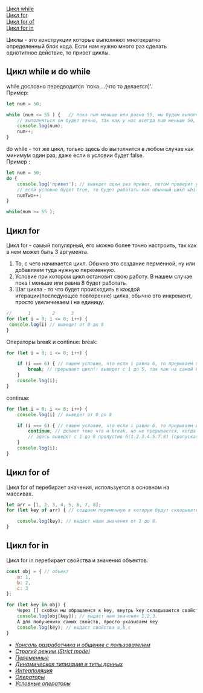 [Цикл while](#while)<br>
[Цикл for](#for)<br>
[Цикл for of](#forOf)<br>
[Цикл for in](#forIn)<br>


Циклы - это конструкции которые выполняют многократно определенный блок кода. Если нам нужно много раз сделать однотипное действие, то привет циклы.
## <a name ='while'> Цикл while и do while </a> ##
while дословно передводится 'пока....(что то делается)'.<br>
Пример:
```javaScript
let num = 50;

while (num <= 55 ) {   // пока num меньше или равно 55, мы будем выполнять код.
    // выполняться он будет вечно, так как у нас всегда num меньше 50, по этому используем инкремент
    console.log(num);
    num++;
}

```
do while - тот же цикл, только здесь do выполнится в любом случае как минимум один раз, даже если в условии будет false.<br>
Пример :
```javaScript
let num = 50;
do {
    console.log('привет'); // выведет один раз привет, потом проверит условие, оно не выполнится и прервется, 
    // если условие будет true, то будет работать как обычный цикл while.
    numTwo++;
}

while(num >= 55 ); 
```
## <a name ='for'> Цикл for </a> ##

Цикл for - самый популярный, его можно более точно настроить, так как в нем может быть 3 аргумента.<br>
 1. То, с чего начинается цикл. Обычно это создание перменной, ну или добавляем туда нужную переменную.
 2. Условие при котором цикл остановит свою работу. В нашем случае пока i меньше или равна 8 будет работать.
 3. Шаг цикла - то что будет происходить в каждой итерации(последующее повторение) цилка, обычно это инкремент, просто увеличиваем i на единицу.
```javaScript
//      1        2      3
for (let i = 0; i <= 8; i++) {
 console.log(i) // выведет от 0 до 8
}
```
Операторы break и continue:
break:
```javaScript 
for (let i = 0; i <= 8; i++) {

    if (i === 6) { // пишем условие, что если i равна 6, то прерываем цикл!
        break; // прерывает цикл!! выведет с 1 до 5, так как на самой 6 произошел break и все прервалось!
    }
    console.log(i);
}
```
continue:
```javaScript
for (let i = 0; i <= 8; i++) {
    console.log(i) // выведет от 0 до 8

    if (i === 6) { // пишем условие, что если i равна 6, то прерываем цикл!!
        continue; // делает тоже что и break, но не прерывается, когда он доходит до 6 он сбрасывает цикл, а потом продолжает его опять
        // здесь выведет с 1 до 8 пропустив 6(1.2.3.4.5.7.8) (пропускает нужный шаг, по сути)
    }
    console.log(i);
}
```

## <a name = 'forOf'> Цикл for of </a> ##
Цикл for of перебирает значения, используется в основном на массивах.
```javaScript
let arr = [1, 2, 3, 4, 5, 6, 7, 8];
for (let key of arr) { // создаем переменную в которую будут складываться наши ключи(значения) и указываем ключевое слово of и после него массив который перебираем.

    console.log(key); // выдаст наши значения от 1 до 8.
}
```
## <a name = 'forIn'> Цикл for in </a> ##
Цикл for in перебирает свойства и значения объектов.
```javaScript
const obj = { // объект
    a: 1,
    b: 2,
    c: 3
};

for (let key in obj) {
    Через [] скобки мы обращаемся к key, внутрь key складываются свойства, таким синтаксисам мы получаем именно значения этих свойств
    console.log(obj[key]); // выдаст нам значения 1,2,3. 
    А для получениях самих свойств, просто указываем key
    console.log(key); // выдаст свойства a,b,c
}
```
- [*Консоль разработчика и общение с пользователем*](https://github.com/Aquariids/MyJS/blob/main/app/Programming/Basic%20js/Browser%20Methods%20and%20console.md 'Консоль разработчика и общение с пользователем')<br>
- [*Строгий режим (Strict mode)*](https://github.com/Aquariids/MyJS/blob/main/app/Programming/Basic%20js/use%20strict.md 'Строгий режим в js')<br>
- [*Переменные*](https://github.com/Aquariids/MyJS/blob/main/app/Programming/Basic%20js/Variables.md 'переменные')<br>
- [*Динамическая типизация и типы данных*](https://github.com/Aquariids/MyJS/blob/main/app/Programming/Basic%20js/Data%20types%20and%20dynamic%20typing.md 'Типы данных')<br>
- [*Интерполяция*](https://github.com/Aquariids/MyJS/blob/main/app/Programming/Basic%20js/Interpolation.md 'Интерполяция')<br>
- [*Операторы*](https://github.com/Aquariids/MyJS/blob/main/app/Programming/Basic%20js/Operators.md 'Операторы')<br>
- [*Условные операторы*](https://github.com/Aquariids/MyJS/blob/main/app/Programming/Basic%20js/if%20and%20switch.md 'Условные операторы')<br>
  
   
    
   

